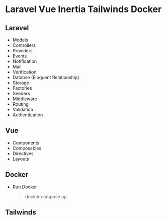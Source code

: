 # Laravel Vue Inertia Tailwinds Docker

## Laravel

-   Models
-   Controllers
-   Providers
-   Events
-   Notification
-   Mail
-   Verification
-   Databse (Eloquent Relationship)
-   Storage
-   Factories
-   Seeders
-   Middleware
-   Routing
-   Validation
-   Authentication

## Vue

-   Components
-   Composables
-   Directives
-   Layouts

## Docker

-   Run Docker
    > docker compose up

## Tailwinds
